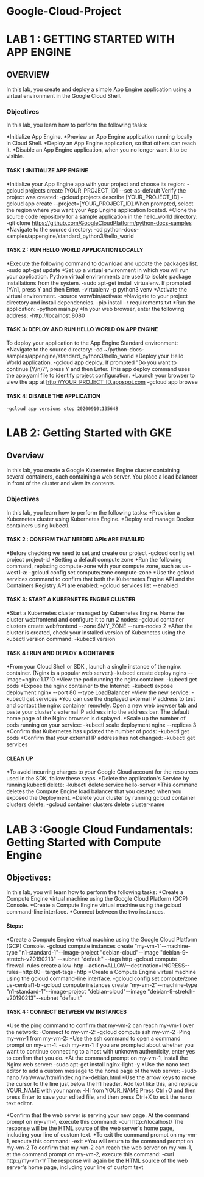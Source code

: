 # Google-Cloud-Project
# LAB 1 : GETTING STARTED WITH APP ENGINE

## OVERVIEW
In this lab, you create and deploy a simple App Engine application using a virtual environment in the Google Cloud Shell.

### Objectives
In this lab, you learn how to perform the following tasks:

*Initialize App Engine.
*Preview an App Engine application running locally in Cloud Shell.
*Deploy an App Engine application, so that others can reach it.
*Disable an App Engine application, when you no longer want it to be visible.

#### TASK 1 :INITIALIZE APP ENGINE
*Initialize your App Engine app with your project and choose its region:
    -gcloud projects create [YOUR_PROJECT_ID] --set-as-default
Verify the project was created:
    -gcloud projects describe [YOUR_PROJECT_ID]
    -gcloud app create --project=[YOUR_PROJECT_ID].When prompted, select the region where you want your App Engine application located.
*Clone the source code repository for a sample application in the hello_world directory:
    -git clone https://github.com/GoogleCloudPlatform/python-docs-samples
*Navigate to the source directory:
    -cd python-docs-samples/appengine/standard_python3/hello_world

#### TASK 2 : RUN HELLO WORLD APPLICATION LOCALLY
*Execute the following command to download and update the packages list.
    -sudo apt-get update
*Set up a virtual environment in which you will run your application. Python virtual environments are used to isolate package installations from the system.
    -sudo apt-get install virtualenv. If prompted [Y/n], press Y and then Enter.
    -virtualenv -p python3 venv
*Activate the virtual environment.
    -source venv/bin/activate
*Navigate to your project directory and install dependencies.
    -pip install  -r requirements.txt
*Run the application:
    -python main.py
*In your web browser, enter the following address:
    -http://localhost:8080

#### TASK 3: DEPLOY AND RUN HELLO WORLD ON APP ENGINE
To deploy your application to the App Engine Standard environment:
*Navigate to the source directory:
    -cd ~/python-docs-samples/appengine/standard_python3/hello_world
*Deploy your Hello World application.
    -gcloud app deploy. If prompted "Do you want to continue (Y/n)?", press Y and then Enter.
  This app deploy command uses the app.yaml file to identify project configuration.
*Launch your browser to view the app at http://YOUR_PROJECT_ID.appspot.com
    -gcloud app browse

#### TASK 4: DISABLE THE APPLICATION
    -gcloud app versions stop 20200910t135648


# LAB 2: Getting Started with GKE
## Overview
In this lab, you create a Google Kubernetes Engine cluster containing several containers, each containing a web server. You place a load balancer in front of the cluster and view its contents.
### Objectives
In this lab, you learn how to perform the following tasks:
*Provision a Kubernetes cluster using Kubernetes Engine.
*Deploy and manage Docker containers using kubectl.

#### TASK 2 : CONFIRM THAT NEEDED APIs ARE ENABLED
*Before checking we need to set and create our project
    -gcloud config set project project-id
*Setting a default compute zone
*Run the following command, replacing compute-zone with your compute zone, such as us-west1-a:
    -gcloud config set compute/zone compute-zone
*Use the gcloud services command to confirm that both the Kubernetes Engine API and the Containers Registry API are enabled:
    -gcloud services list --enabled

#### TASK 3: START A KUBERNETES ENGINE CLUSTER
*Start a Kubernetes cluster managed by Kubernetes Engine. Name the cluster webfrontend and configure it to run 2 nodes:
    -gcloud container clusters create webfrontend --zone $MY_ZONE --num-nodes 2
*After the cluster is created, check your installed version of Kubernetes using the kubectl version command:
    -kubectl version

#### TASK 4 : RUN AND DEPLOY A CONTAINER
*From your Cloud Shell or SDK , launch a single instance of the nginx container. (Nginx is a popular web server.)
    -kubectl create deploy nginx --image=nginx:1.17.10
*View the pod running the nginx container:
    -kubectl get pods
*Expose the nginx container to the Internet:
    -kubectl expose deployment nginx --port 80 --type LoadBalancer
*View the new service:
    -kubectl get services
*You can use the displayed external IP address to test and contact the nginx container remotely. Open a new web browser tab and paste your cluster's external IP address into the address bar. The default home page of the Nginx browser is displayed.
*Scale up the number of pods running on your service:
    -kubectl scale deployment nginx --replicas 3
*Confirm that Kubernetes has updated the number of pods:
    -kubectl get pods
*Confirm that your external IP address has not changed:
    -kubectl get services

#### CLEAN UP
*To avoid incurring charges to your Google Cloud account for the resources used in the SDK, follow these steps.
*Delete the application's Service by running kubectl delete:
    -kubectl delete service hello-server
*This command deletes the Compute Engine load balancer that you created when you exposed the Deployment.
*Delete your cluster by running gcloud container clusters delete:
    -gcloud container clusters delete cluster-name



# LAB 3 :Google Cloud Fundamentals: Getting Started with Compute Engine
## Objectives:
In this lab, you will learn how to perform the following tasks:
*Create a Compute Engine virtual machine using the Google Cloud Platform (GCP) Console.
*Create a Compute Engine virtual machine using the gcloud command-line interface.
*Connect between the two instances.

#### Steps:
*Create a Compute Engine virtual machine using the Google Cloud Platform (GCP) Console.
    -gcloud compute instances create "my-vm-1"--machine-type "n1-standard-1"--image-project "debian-cloud"--image "debian-9-stretch-v20190213"
--subnet "default" --tags http
    -gcloud compute firewall-rules create allow-http--action=ALLOW--destination=INGRESS--rules=http:80--target-tags=http
*Create a Compute Engine virtual machine using the gcloud command-line interface.
    -gcloud config set compute/zone us-central1-b
    -gcloud compute instances create "my-vm-2"--machine-type "n1-standard-1"--image-project "debian-cloud"--image "debian-9-stretch-v20190213"--subnet "default"

#### TASK 4 : CONNECT BETWEEN VM INSTANCES

*Use the ping command to confirm that my-vm-2 can reach my-vm-1 over the network:
  -Connect to my-vm-2:
    -gcloud compute ssh my-vm-2
  -Ping my-vm-1 from my-vm-2:
*Use the ssh command to open a command prompt on my-vm-1:
    -ssh my-vm-1
  If you are prompted about whether you want to continue connecting to a host with unknown authenticity, enter yes to confirm that you do.
*At the command prompt on my-vm-1, install the Nginx web server:
    -sudo apt-get install nginx-light -y
*Use the nano text editor to add a custom message to the home page of the web server:
    -sudo nano /var/www/html/index.nginx-debian.html
*Use the arrow keys to move the cursor to the line just below the h1 header. Add text like this, and replace YOUR_NAME with your name:
    -Hi from YOUR_NAME
  Press Ctrl+O and then press Enter to save your edited file, and then press Ctrl+X to exit the nano text editor.

*Confirm that the web server is serving your new page. At the command prompt on my-vm-1, execute this command:
    -curl http://localhost/
  The response will be the HTML source of the web server's home page, including your line of custom text.
*To exit the command prompt on my-vm-1, execute this command:
    -exit
*You will return to the command prompt on my-vm-2
  To confirm that my-vm-2 can reach the web server on my-vm-1, at the command prompt on my-vm-2, execute this command:
    -curl http://my-vm-1/
The response will again be the HTML source of the web server's home page, including your line of custom text


